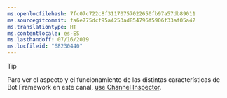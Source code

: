 ```yaml
---
ms.openlocfilehash: 7fc07c722c8f31170757022650fb97a57db89011
ms.sourcegitcommit: fa6e775dcf95a4253ad854796f5906f33af05a42
ms.translationtype: HT
ms.contentlocale: es-ES
ms.lasthandoff: 07/16/2019
ms.locfileid: "68230440"
---
```

> [!TIP]
> Para ver el aspecto y el funcionamiento de las distintas características de Bot Framework en este canal, [use Channel Inspector](~/bot-service-channel-inspector.md).